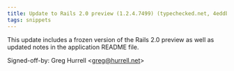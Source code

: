 ```yaml
---
title: Update to Rails 2.0 preview (1.2.4.7499) (typechecked.net, 4eddb40)
tags: snippets
---
```


This update includes a frozen version of the Rails 2.0 preview as well as updated notes in the application README file.

Signed-off-by: Greg Hurrell &lt;greg@hurrell.net&gt;
